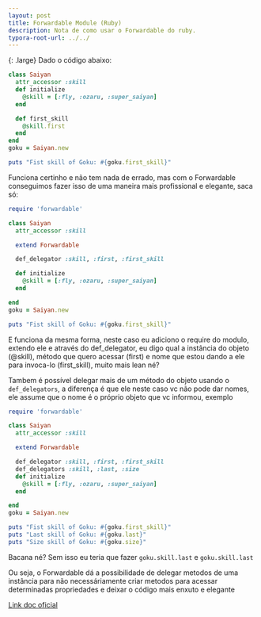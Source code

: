 ```yaml
---
layout: post
title: Forwardable Module (Ruby)
description: Nota de como usar o Forwardable do ruby.
typora-root-url: ../../
---
```


{: .large}
Dado o código abaixo:

```ruby
class Saiyan
  attr_accessor :skill
  def initialize
    @skill = [:fly, :ozaru, :super_saiyan]
  end

  def first_skill
    @skill.first
  end
end
goku = Saiyan.new

puts "Fist skill of Goku: #{goku.first_skill}"
```

Funciona certinho e não tem nada de errado, mas com o Forwardable conseguimos fazer isso de uma maneira mais profissional e elegante, saca só:

```ruby
require 'forwardable'

class Saiyan
  attr_accessor :skill

  extend Forwardable

  def_delegator :skill, :first, :first_skill

  def initialize
    @skill = [:fly, :ozaru, :super_saiyan]
  end

end
goku = Saiyan.new

puts "Fist skill of Goku: #{goku.first_skill}"
```

E funciona da mesma forma, neste caso eu adiciono o require do modulo, extendo ele e através do def_delegator, eu digo qual a instância do objeto (@skill), método que quero acessar (first) e nome que estou dando a ele para invoca-lo (first_skill), muito mais lean né?

Tambem é possível delegar mais de um método do objeto usando o `def_delegators`, a diferença é que ele neste caso vc não pode dar nomes, ele assume que o nome é o próprio objeto que vc informou, exemplo

```ruby
require 'forwardable'

class Saiyan
  attr_accessor :skill

  extend Forwardable

  def_delegator :skill, :first, :first_skill
  def_delegators :skill, :last, :size
  def initialize
    @skill = [:fly, :ozaru, :super_saiyan]
  end

end
goku = Saiyan.new

puts "Fist skill of Goku: #{goku.first_skill}"
puts "Last skill of Goku: #{goku.last}"
puts "Size skill of Goku: #{goku.size}"
```

Bacana né? Sem isso eu teria que fazer `goku.skill.last` e `goku.skill.last`

Ou seja, o Forwardable dá a possibilidade de delegar metodos de uma instância para não necessáriamente criar metodos para acessar determinadas propriedades e deixar o código mais enxuto e elegante

[Link doc oficial](https://ruby-doc.org/stdlib-2.5.1/libdoc/forwardable/rdoc/Forwardable.html)
